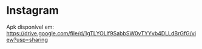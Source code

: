 # Instagram
 
Apk disponível em: https://drive.google.com/file/d/1gTLYOLlf9SabbSW0vTYYvb4DLLdBrGfG/view?usp=sharing
